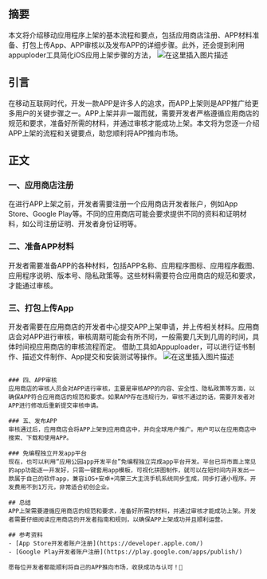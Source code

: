 ﻿

## 摘要
本文将介绍移动应用程序上架的基本流程和要点，包括应用商店注册、APP材料准备、打包上传App、APP审核以及发布APP的详细步骤。此外，还会提到利用appuploder工具简化iOS应用上架步骤的方法，
![在这里插入图片描述](https://img-blog.csdnimg.cn/direct/e1e90e0a64a145b79aa1d102fc5ffe25.png#pic_center)

## 引言
在移动互联网时代，开发一款APP是许多人的追求，而APP上架则是APP推广给更多用户的关键步骤之一。APP上架并非一蹴而就，需要开发者严格遵循应用商店的规范和要求，准备好所需的材料，并通过审核才能成功上架。本文将为您逐一介绍APP上架的流程和关键要点，助您顺利将APP推向市场。

## 正文
### 一、应用商店注册
在进行APP上架之前，开发者需要注册一个应用商店开发者账户，例如App Store、Google Play等。不同的应用商店可能会要求提供不同的资料和证明材料，如公司注册证明、开发者身份证明等。

### 二、准备APP材料
开发者需要准备APP的各种材料，包括APP名称、应用程序图标、应用程序截图、应用程序说明、版本号、隐私政策等。这些材料需要符合应用商店的规范和要求，才能通过审核。

### 三、打包上传App
开发者需要在应用商店的开发者中心提交APP上架申请，并上传相关材料。应用商店会对APP进行审核，审核周期可能会有所不同，一般需要几天到几周的时间，具体时间视应用商店的审核流程而定。
借助工具如Appuploader，可以进行证书制作、描述文件制作、App提交和安装测试等操作。
![在这里插入图片描述](https://img-blog.csdnimg.cn/direct/20bd4aa6ad0344da940bf85d05e3b01c.png)

```

### 四、APP审核
应用商店的审核人员会对APP进行审核，主要是审核APP的内容、安全性、隐私政策等方面，以确保APP符合应用商店的规范和要求。如果APP存在违规行为，审核不通过的话，需要开发者对APP进行修改后重新提交审核申请。

### 五、发布APP
审核通过后，应用商店会将APP上架到应用商店中，并向全球用户推广。用户可以在应用商店中搜索、下载和使用APP。

### 免编程独立开发app平台
现在，也可以利用“应用公园app开发平台”免编程独立完成app平台开发。平台已将市面上常见的app功能逐一开发好，只需一键套用app模板，可视化拼图制作，就可以在短时间内开发出一款属于自己的软件app，兼容iOS+安卓+鸿蒙三大主流手机系统同步生成，同步打通小程序。开发费用不到1万元，非常适合初创企业。

## 总结
APP上架需要遵循应用商店的规范和要求，准备好所需的材料，并通过审核才能成功上架。开发者需要仔细阅读应用商店的开发者指南和规则，以确保APP上架成功并且顺利运营。

## 参考资料
- [App Store开发者账户注册](https://developer.apple.com/)
- [Google Play开发者账户注册](https://play.google.com/apps/publish/)

愿每位开发者都能顺利将自己的APP推向市场，收获成功与认可！🚀

